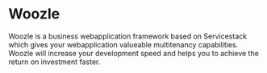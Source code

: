 Woozle
======

Woozle is a business webapplication framework based on Servicestack which gives your webapplication valueable multitenancy capabilities. 
Woozle will increase your development speed and helps you to achieve the return on investment faster.

